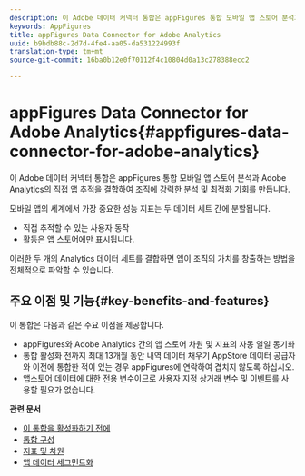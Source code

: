 ```yaml
---
description: 이 Adobe 데이터 커넥터 통합은 appFigures 통합 모바일 앱 스토어 분석과 Adobe Analytics의 직접 앱 추적을 결합하여 조직에 강력한 분석 및 최적화 기회를 만듭니다.
keywords: AppFigures
title: appFigures Data Connector for Adobe Analytics
uuid: b9bdb88c-2d7d-4fe4-aa05-da531224993f
translation-type: tm+mt
source-git-commit: 16ba0b12e0f70112f4c10804d0a13c278388ecc2

---
```



# appFigures Data Connector for Adobe Analytics{#appfigures-data-connector-for-adobe-analytics}

이 Adobe 데이터 커넥터 통합은 appFigures 통합 모바일 앱 스토어 분석과 Adobe Analytics의 직접 앱 추적을 결합하여 조직에 강력한 분석 및 최적화 기회를 만듭니다.

모바일 앱의 세계에서 가장 중요한 성능 지표는 두 데이터 세트 간에 분할됩니다.

* 직접 추적할 수 있는 사용자 동작
* 활동은 앱 스토어에만 표시됩니다.

이러한 두 개의 Analytics 데이터 세트를 결합하면 앱이 조직의 가치를 창출하는 방법을 전체적으로 파악할 수 있습니다.

## 주요 이점 및 기능{#key-benefits-and-features}

이 통합은 다음과 같은 주요 이점을 제공합니다.

* appFigures와 Adobe Analytics 간의 앱 스토어 차원 및 지표의 자동 일일 동기화
* 통합 활성화 전까지 최대 13개월 동안 내역 데이터 채우기 AppStore 데이터 공급자와 이전에 통합한 적이 있는 경우 appFigures에 연락하여 겹치지 않도록 하십시오.
* 앱스토어 데이터에 대한 전용 변수이므로 사용자 지정 상거래 변수 및 이벤트를 사용할 필요가 없습니다.

**관련 문서**

* [이 통합을 활성화하기 전에](appfigures-before-activation.md)
* [통합 구성](t-appfigures-integration.md)
* [지표 및 차원](appfigures-metrics.md)
* [앱 데이터 세그먼트화](appfigures-segment-filter.md)
